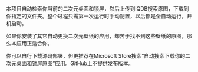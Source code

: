本项目自动检索你当前的二次元桌面和锁屏，然后上传到IQDB搜索原图，下载到你指定的文件夹。整个过程只需第一次运行时手动配置，以后都是全自动运行，开机启动。

如果你安装了其它自动更换二次元壁纸的应用，却苦于找不到这些壁纸的原图，那么本应用正适合你。

你可以自行下载源码部署，但更推荐在Microsoft Store搜索“自动搜索下载你的二次元桌面和锁屏原图”应用。GitHub上不提供发布版本。

